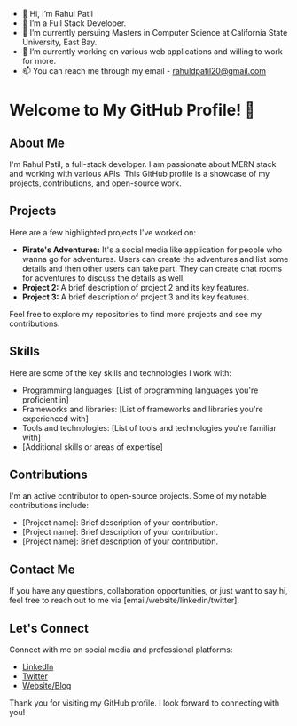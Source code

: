 - 👋 Hi, I’m Rahul Patil
- 👀 I’m a Full Stack Developer.
- 🌱 I’m currently persuing Masters in Computer Science at California State University, East Bay.
- 💞️ I’m currently working on various web applications and willing to work for more.
- 📫 You can reach me through my email - rahuldpatil20@gmail.com

<!---
rahulpatil8020/rahulpatil8020 is a ✨ special ✨ repository because its `README.md` (this file) appears on your GitHub profile.
You can click the Preview link to take a look at your changes.
--->

# Welcome to My GitHub Profile! 👋

## About Me
I'm Rahul Patil, a full-stack developer. I am passionate about MERN stack and working with various APIs. This GitHub profile is a showcase of my projects, contributions, and open-source work.

## Projects
Here are a few highlighted projects I've worked on:

- **Pirate's Adventures:** It's a social media like application for people who wanna go for adventures. Users can create the adventures and list some details and then other users can take part. They can create chat rooms for adventures to discuss the details as well.
- **Project 2:** A brief description of project 2 and its key features.
- **Project 3:** A brief description of project 3 and its key features.

Feel free to explore my repositories to find more projects and see my contributions.

## Skills
Here are some of the key skills and technologies I work with:

- Programming languages: [List of programming languages you're proficient in]
- Frameworks and libraries: [List of frameworks and libraries you're experienced with]
- Tools and technologies: [List of tools and technologies you're familiar with]
- [Additional skills or areas of expertise]

## Contributions
I'm an active contributor to open-source projects. Some of my notable contributions include:

- [Project name]: Brief description of your contribution.
- [Project name]: Brief description of your contribution.
- [Project name]: Brief description of your contribution.

## Contact Me
If you have any questions, collaboration opportunities, or just want to say hi, feel free to reach out to me via [email/website/linkedin/twitter].

## Let's Connect
Connect with me on social media and professional platforms:

- [LinkedIn](https://www.linkedin.com/in/your-profile)
- [Twitter](https://twitter.com/your-handle)
- [Website/Blog](https://www.yourwebsite.com)

Thank you for visiting my GitHub profile. I look forward to connecting with you!

